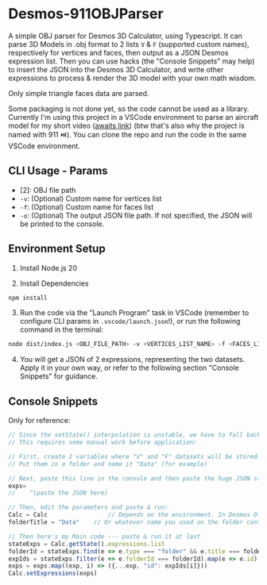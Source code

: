 # Desmos-911OBJParser

A simple OBJ parser for Desmos 3D Calculator, using Typescript. It can parse 3D Models in .obj format to 2 lists `V` & `F` (supported custom names), respectively for vertices and faces, then output as a JSON Desmos expression list. Then you can use hacks (the "Console Snippets" may help) to insert the JSON into the Desmos 3D Calculator, and write other expressions to process & render the 3D model with your own math wisdom.

Only simple triangle faces data are parsed.

Some packaging is not done yet, so the code cannot be used as a library. Currently I'm using this project in a VSCode environment to parse an aircraft model for my short video ([awaits link]()) (btw that's also why the project is named with 911 ⏯️). You can clone the repo and run the code in the same VSCode environment.

## CLI Usage - Params

- \[2\]: OBJ file path
- `-v`: (Optional) Custom name for vertices list
- `-f`: (Optional) Custom name for faces list
- `-o`: (Optional) The output JSON file path. If not specified, the JSON will be printed to the console.

## Environment Setup

1. Install Node.js 20

2. Install Dependencies

```bash
npm install
```

3. Run the code via the "Launch Program" task in VSCode (remember to configure CLI params in `.vscode/launch.json`!), or run the following command in the terminal:

```bash
node dist/index.js <OBJ_FILE_PATH> -v <VERTICES_LIST_NAME> -f <FACES_LIST_NAME> -o <OUTPUT_JSON_FILE_PATH>
```

4. You will get a JSON of 2 expressions, representing the two datasets. Apply it in your own way, or refer to the following section "Console Snippets" for guidance.

## Console Snippets

Only for reference:

```javascript
// Since the setState() interpolation is unstable, we have to fall back to the official API to set expressions.
// This requires some manual work before application:

// First, create 2 variables where "V" and "F" datasets will be stored.
// Put them in a folder and name it "Data" (for example)

// Next, paste this line in the console and then paste the huge JSON string right after it.
exps=
//    ^(paste the JSON here)

// Then, edit the parameters and paste & run:
Calc = Calc				    // Depends on the environment. In Desmos Official Site it's assigned in the global variable "Calc".
folderTitle = "Data" 	// Or whatever name you used on the folder containing the 2 datasets.

// Then here's my Main code --- paste & run it at last
stateExps = Calc.getState().expressions.list
folderId = stateExps.find(e => e.type === "folder" && e.title === folderTitle).id
expIds = stateExps.filter(e => e.folderId === folderId).map(e => e.id).slice(-2)
exps = exps.map((exp, i) => ({...exp, "id": expIds[i]}))
Calc.setExpressions(exps)
```
